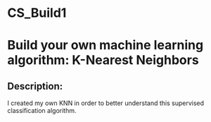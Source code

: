 # CS_Build1

# Build your own machine learning algorithm: K-Nearest Neighbors

## Description:
I created my own KNN in order to better understand this supervised classification algorithm. 

